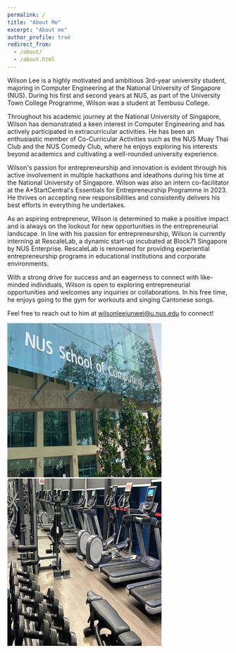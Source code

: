 ```yaml
---
permalink: /
title: "About Me"
excerpt: "About me"
author_profile: true
redirect_from: 
  - /about/
  - /about.html
---
```


Wilson Lee is a highly motivated and ambitious 3rd-year university student, majoring in Computer Engineering at the National University of Singapore (NUS). During his first and second years at NUS, as part of the University Town College Programme, Wilson was a student at Tembusu College.

Throughout his academic journey at the National University of Singapore, Wilson has demonstrated a keen interest in Computer Engineering and has actively participated in extracurricular activities. He has been an enthusiastic member of Co-Curricular Activities such as the NUS Muay Thai Club and the NUS Comedy Club, where he enjoys exploring his interests beyond academics and cultivating a well-rounded university experience.

Wilson's passion for entrepreneurship and innovation is evident through his active involvement in multiple hackathons and ideathons during his time at the National University of Singapore. Wilson was also an intern co-facilitator at the A*StartCentral's Essentials for Entrepreneurship Programme in 2023. He thrives on accepting new responsibilities and consistently delivers his best efforts in everything he undertakes.

As an aspiring entrepreneur, Wilson is determined to make a positive impact and is always on the lookout for new opportunities in the entrepreneurial landscape. In line with his passion for entrepreneurship, Wilson is currently interning at RescaleLab, a dynamic start-up incubated at Block71 Singapore by NUS Enterprise. RescaleLab is renowned for providing experiential entrepreneurship programs in educational institutions and corporate environments.

With a strong drive for success and an eagerness to connect with like-minded individuals, Wilson is open to exploring entrepreneurial opportunities and welcomes any inquiries or collaborations. In his free time, he enjoys going to the gym for workouts and singing Cantonese songs.

Feel free to reach out to him at [wilsonleejunwei@u.nus.edu](mailto:wilsonleejunwei@u.nus.edu?subject=Invitation%20to%20Connect&body=Dear%20Wilson%2C%0A%0AI%20hope%20this%20email%20finds%20you%20well.%20My%20name%20is%20%5BYour%20Name%5D%2C%20and%20I%20am%20reaching%20out%20to%20extend%20an%20invitation%20to%20connect%20with%20you.%0A%0ALooking%20forward%20to%20the%20opportunity%20of%20connecting%20with%20you.%0A%0ABest%20Regards%2C%0A%5BYour%20Name%5D) to connect!

<img src="/images/Com.jpg" height="350px" width="350px" ><img src="/images/Gym.jpg" height="380px" width="350px">
